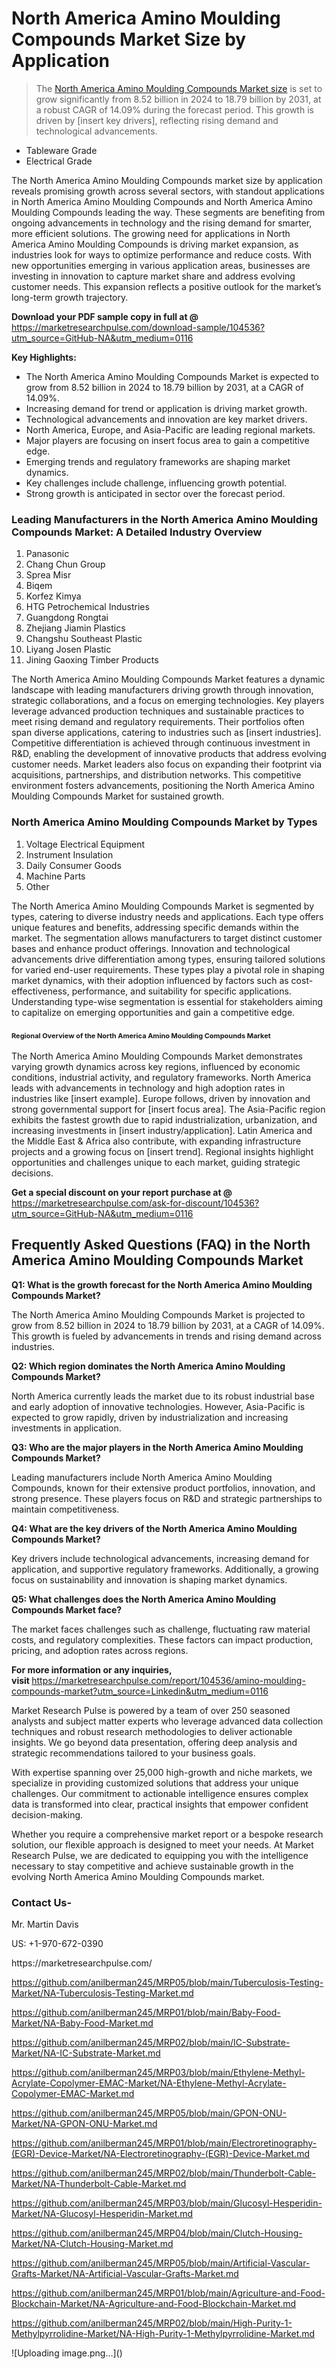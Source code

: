 <h1>North America Amino Moulding Compounds Market&nbsp;Size by Application</h1><blockquote><p>The <a href="https://marketresearchpulse.com/download-sample/104536?utm_source=GitHub-NA&amp;utm_medium=0116">North America Amino Moulding Compounds Market size</a> is set to grow significantly from 8.52 billion in 2024 to 18.79 billion by 2031, at a robust CAGR of 14.09% during the forecast period. This growth is driven by [insert key drivers], reflecting rising demand and technological advancements.</p></blockquote><ul><li>Tableware Grade<li> Electrical Grade</li></ul><p>The North America Amino Moulding Compounds market size by application reveals promising growth across several sectors, with standout applications in North America Amino Moulding Compounds and North America Amino Moulding Compounds leading the way. These segments are benefiting from ongoing advancements in technology and the rising demand for smarter, more efficient solutions. The growing need for applications in North America Amino Moulding Compounds is driving market expansion, as industries look for ways to optimize performance and reduce costs. With new opportunities emerging in various application areas, businesses are investing in innovation to capture market share and address evolving customer needs. This expansion reflects a positive outlook for the market’s long-term growth trajectory.</p><p><strong>Download your PDF sample copy in full at @ </strong><a href="https://marketresearchpulse.com/download-sample/104536?utm_source=GitHub-NA&amp;utm_medium=0116">https://marketresearchpulse.com/download-sample/104536?utm_source=GitHub-NA&amp;utm_medium=0116</a></p><p><strong>Key Highlights: </strong></p><ul><li>The North America Amino Moulding Compounds Market is expected to grow from 8.52 billion in 2024 to 18.79 billion by 2031, at a CAGR of 14.09%.</li><li>Increasing demand for trend or application is driving market growth.</li><li>Technological advancements and innovation are key market drivers.</li><li>North America, Europe, and Asia-Pacific are leading regional markets.</li><li>Major players are focusing on insert focus area to gain a competitive edge.</li><li>Emerging trends and regulatory frameworks are shaping market dynamics.</li><li>Key challenges include challenge, influencing growth potential.</li><li>Strong growth is anticipated in sector over the forecast period.</li></ul><h3>Leading Manufacturers in the North America Amino Moulding Compounds Market: A Detailed Industry Overview</h3><ol><li>Panasonic</li><li>Chang Chun Group</li><li>Sprea Misr</li><li>Biqem</li><li>Korfez Kimya</li><li>HTG Petrochemical Industries</li><li>Guangdong Rongtai</li><li>Zhejiang Jiamin Plastics</li><li>Changshu Southeast Plastic</li><li>Liyang Josen Plastic</li><li>Jining Gaoxing Timber Products</li></ol><div class="flex max-w-full flex-col flex-grow"><div class="min-h-8 text-message flex w-full flex-col items-end gap-2 whitespace-normal break-words [.text-message+&amp;]:mt-5" dir="auto" data-message-author-role="assistant" data-message-id="fd8432e4-4910-450d-b182-61b7bfb0a01f" data-message-model-slug="gpt-4o"><div class="flex w-full flex-col gap-1 empty:hidden first:pt-[3px]"><div class="markdown prose w-full break-words dark:prose-invert light"><p>The North America Amino Moulding Compounds Market features a dynamic landscape with leading manufacturers driving growth through innovation, strategic collaborations, and a focus on emerging technologies. Key players leverage advanced production techniques and sustainable practices to meet rising demand and regulatory requirements. Their portfolios often span diverse applications, catering to industries such as [insert industries]. Competitive differentiation is achieved through continuous investment in R&amp;D, enabling the development of innovative products that address evolving customer needs. Market leaders also focus on expanding their footprint via acquisitions, partnerships, and distribution networks. This competitive environment fosters advancements, positioning the North America Amino Moulding Compounds Market for sustained growth.</p></div></div></div></div><h3>North America Amino Moulding Compounds Market by Types</h3><ol><li>Voltage Electrical Equipment<li> Instrument Insulation<li> Daily Consumer Goods<li> Machine Parts<li> Other</li></ol><div class="flex max-w-full flex-col flex-grow"><div class="min-h-8 text-message flex w-full flex-col items-end gap-2 whitespace-normal break-words [.text-message+&amp;]:mt-5" dir="auto" data-message-author-role="assistant" data-message-id="084470be-0bb7-4664-bddf-5156b4f41249" data-message-model-slug="gpt-4o-mini"><div class="flex w-full flex-col gap-1 empty:hidden first:pt-[3px]"><div class="markdown prose w-full break-words dark:prose-invert light"><p>The North America Amino Moulding Compounds Market is segmented by types, catering to diverse industry needs and applications. Each type offers unique features and benefits, addressing specific demands within the market. The segmentation allows manufacturers to target distinct customer bases and enhance product offerings. Innovation and technological advancements drive differentiation among types, ensuring tailored solutions for varied end-user requirements. These types play a pivotal role in shaping market dynamics, with their adoption influenced by factors such as cost-effectiveness, performance, and suitability for specific applications. Understanding type-wise segmentation is essential for stakeholders aiming to capitalize on emerging opportunities and gain a competitive edge.</p></div></div></div></div><h3><span style="font-size: 11px;">Regional Overview of the North America Amino Moulding Compounds Market</span></h3><div class="flex max-w-full flex-col flex-grow"><div class="min-h-8 text-message flex w-full flex-col items-end gap-2 whitespace-normal break-words [.text-message+&amp;]:mt-5" dir="auto" data-message-author-role="assistant" data-message-id="e9038762-ce64-4e30-91c9-9bd413514231" data-message-model-slug="gpt-4o-mini"><div class="flex w-full flex-col gap-1 empty:hidden first:pt-[3px]"><div class="markdown prose w-full break-words dark:prose-invert light"><p>The North America Amino Moulding Compounds Market demonstrates varying growth dynamics across key regions, influenced by economic conditions, industrial activity, and regulatory frameworks. North America leads with advancements in technology and high adoption rates in industries like [insert example]. Europe follows, driven by innovation and strong governmental support for [insert focus area]. The Asia-Pacific region exhibits the fastest growth due to rapid industrialization, urbanization, and increasing investments in [insert industry/application]. Latin America and the Middle East &amp; Africa also contribute, with expanding infrastructure projects and a growing focus on [insert trend]. Regional insights highlight opportunities and challenges unique to each market, guiding strategic decisions.</p></div></div></div></div><p><strong>Get a special discount on your report purchase at @ </strong><a href="https://marketresearchpulse.com/ask-for-discount/104536?utm_source=GitHub-NA&amp;utm_medium=0116">https://marketresearchpulse.com/ask-for-discount/104536?utm_source=GitHub-NA&amp;utm_medium=0116</a></p><h2>Frequently Asked Questions (FAQ) in the North America Amino Moulding Compounds Market</h2><p><strong>Q1: What is the growth forecast for the North America Amino Moulding Compounds Market?</strong></p><p>The North America Amino Moulding Compounds Market is projected to grow from 8.52 billion in 2024 to 18.79 billion by 2031, at a CAGR of 14.09%. This growth is fueled by advancements in trends and rising demand across industries.</p><p><strong>Q2: Which region dominates the North America Amino Moulding Compounds Market?</strong></p><p>North America currently leads the market due to its robust industrial base and early adoption of innovative technologies. However, Asia-Pacific is expected to grow rapidly, driven by industrialization and increasing investments in application.</p><p><strong>Q3: Who are the major players in the North America Amino Moulding Compounds Market?</strong></p><p>Leading manufacturers include North America Amino Moulding Compounds, known for their extensive product portfolios, innovation, and strong presence. These players focus on R&amp;D and strategic partnerships to maintain competitiveness.</p><p><strong>Q4: What are the key drivers of the North America Amino Moulding Compounds Market?</strong></p><p>Key drivers include technological advancements, increasing demand for application, and supportive regulatory frameworks. Additionally, a growing focus on sustainability and innovation is shaping market dynamics.</p><p><strong>Q5: What challenges does the North America Amino Moulding Compounds Market face?</strong></p><p>The market faces challenges such as challenge, fluctuating raw material costs, and regulatory complexities. These factors can impact production, pricing, and adoption rates across regions.</p><p><strong>For more information or any inquiries, visit&nbsp;</strong><a href="https://marketresearchpulse.com/report/104536/amino-moulding-compounds-market?utm_source=Linkedin&utm_medium=0116">https://marketresearchpulse.com/report/104536/amino-moulding-compounds-market?utm_source=Linkedin&utm_medium=0116</a></p><p>Market Research Pulse is powered by a team of over 250 seasoned analysts and subject matter experts who leverage advanced data collection techniques and robust research methodologies to deliver actionable insights. We go beyond data presentation, offering deep analysis and strategic recommendations tailored to your business goals.</p><p>With expertise spanning over 25,000 high-growth and niche markets, we specialize in providing customized solutions that address your unique challenges. Our commitment to actionable intelligence ensures complex data is transformed into clear, practical insights that empower confident decision-making.</p><p>Whether you require a comprehensive market report or a bespoke research solution, our flexible approach is designed to meet your needs. At Market Research Pulse, we are dedicated to equipping you with the intelligence necessary to stay competitive and achieve sustainable growth in the evolving North America Amino Moulding Compounds market.</p><h3><strong>Contact Us-</strong></h3><p>Mr. Martin Davis</p><p>US: +1-970-672-0390</p><p>https://marketresearchpulse.com/</p><p><a href="https://github.com/anilberman245/MRP05/blob/main/Tuberculosis-Testing-Market/NA-Tuberculosis-Testing-Market.md">https://github.com/anilberman245/MRP05/blob/main/Tuberculosis-Testing-Market/NA-Tuberculosis-Testing-Market.md</a></p><p><a href="https://github.com/anilberman245/MRP01/blob/main/Baby-Food-Market/NA-Baby-Food-Market.md">https://github.com/anilberman245/MRP01/blob/main/Baby-Food-Market/NA-Baby-Food-Market.md</a></p><p><a href="https://github.com/anilberman245/MRP02/blob/main/IC-Substrate-Market/NA-IC-Substrate-Market.md">https://github.com/anilberman245/MRP02/blob/main/IC-Substrate-Market/NA-IC-Substrate-Market.md</a></p><p><a href="https://github.com/anilberman245/MRP03/blob/main/Ethylene-Methyl-Acrylate-Copolymer-EMAC-Market/NA-Ethylene-Methyl-Acrylate-Copolymer-EMAC-Market.md">https://github.com/anilberman245/MRP03/blob/main/Ethylene-Methyl-Acrylate-Copolymer-EMAC-Market/NA-Ethylene-Methyl-Acrylate-Copolymer-EMAC-Market.md</a></p><p><a href="https://github.com/anilberman245/MRP05/blob/main/GPON-ONU-Market/NA-GPON-ONU-Market.md">https://github.com/anilberman245/MRP05/blob/main/GPON-ONU-Market/NA-GPON-ONU-Market.md</a></p><p><a href="https://github.com/anilberman245/MRP01/blob/main/Electroretinography-(EGR)-Device-Market/NA-Electroretinography-(EGR)-Device-Market.md">https://github.com/anilberman245/MRP01/blob/main/Electroretinography-(EGR)-Device-Market/NA-Electroretinography-(EGR)-Device-Market.md</a></p><p><a href="https://github.com/anilberman245/MRP02/blob/main/Thunderbolt-Cable-Market/NA-Thunderbolt-Cable-Market.md">https://github.com/anilberman245/MRP02/blob/main/Thunderbolt-Cable-Market/NA-Thunderbolt-Cable-Market.md</a></p><p><a href="https://github.com/anilberman245/MRP03/blob/main/Glucosyl-Hesperidin-Market/NA-Glucosyl-Hesperidin-Market.md">https://github.com/anilberman245/MRP03/blob/main/Glucosyl-Hesperidin-Market/NA-Glucosyl-Hesperidin-Market.md</a></p><p><a href="https://github.com/anilberman245/MRP04/blob/main/Clutch-Housing-Market/NA-Clutch-Housing-Market.md">https://github.com/anilberman245/MRP04/blob/main/Clutch-Housing-Market/NA-Clutch-Housing-Market.md</a></p><p><a href="https://github.com/anilberman245/MRP05/blob/main/Artificial-Vascular-Grafts-Market/NA-Artificial-Vascular-Grafts-Market.md">https://github.com/anilberman245/MRP05/blob/main/Artificial-Vascular-Grafts-Market/NA-Artificial-Vascular-Grafts-Market.md</a></p><p><a href="https://github.com/anilberman245/MRP01/blob/main/Agriculture-and-Food-Blockchain-Market/NA-Agriculture-and-Food-Blockchain-Market.md">https://github.com/anilberman245/MRP01/blob/main/Agriculture-and-Food-Blockchain-Market/NA-Agriculture-and-Food-Blockchain-Market.md</a></p><p><a href="https://github.com/anilberman245/MRP02/blob/main/High-Purity-1-Methylpyrrolidine-Market/NA-High-Purity-1-Methylpyrrolidine-Market.md">https://github.com/anilberman245/MRP02/blob/main/High-Purity-1-Methylpyrrolidine-Market/NA-High-Purity-1-Methylpyrrolidine-Market.md</a></p>
![Uploading image.png…]()
